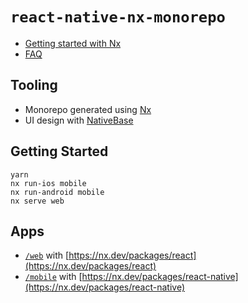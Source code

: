 # `react-native-nx-monorepo`

- [Getting started with Nx](./docs/nx.md)
- [FAQ](./docs/faq.md)

## Tooling

- Monorepo generated using [Nx](https://nx.dev/getting-started/intro)
- UI design with [NativeBase](https://docs.nativebase.io/)

## Getting Started

```console
yarn
nx run-ios mobile
nx run-android mobile
nx serve web
```

## Apps

- [`/web`](./apps/web/) with [https://nx.dev/packages/react](https://nx.dev/packages/react)
- [`/mobile`](./apps/mobile) with [https://nx.dev/packages/react-native](https://nx.dev/packages/react-native)
